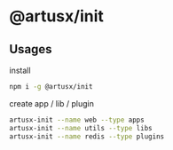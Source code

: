 # @artusx/init

## Usages

install

```bash
npm i -g @artusx/init
```

create app / lib / plugin

```bash
artusx-init --name web --type apps
artusx-init --name utils --type libs
artusx-init --name redis --type plugins
```
